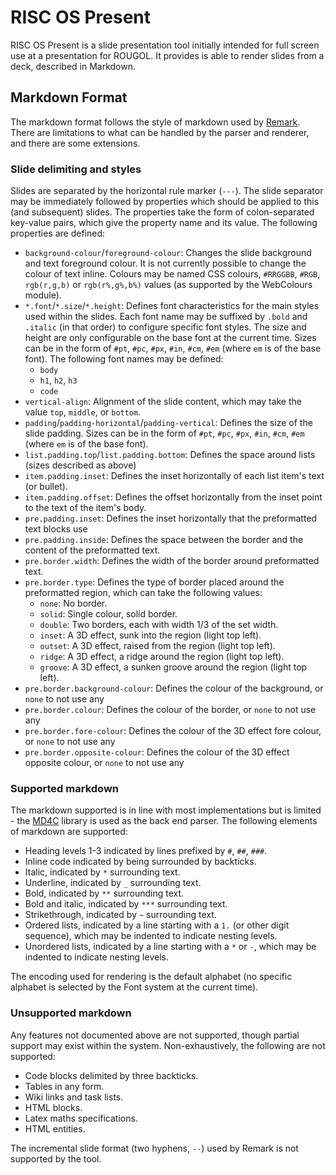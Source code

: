 # RISC OS Present

RISC OS Present is a slide presentation tool initially intended for full screen use at a presentation for ROUGOL. It provides is able to render slides from a deck, described in Markdown.

## Markdown Format

The markdown format follows the style of markdown used by [Remark](https://github.com/gnab/remark). There are limitations to what can be handled by the parser and renderer, and there are some extensions.

### Slide delimiting and styles

Slides are separated by the horizontal rule marker (`---`). The slide separator may be immediately
followed by properties which should be applied to this (and subsequent) slides. The properties take the form of colon-separated key-value pairs, which give the property name and its value. The following properties are defined:

* `background-colour`/`foreground-colour`: Changes the slide background and text foreground colour. It is not currently possible to change the colour of text inline. Colours may be named CSS colours, `#RRGGBB`, `#RGB`, `rgb(r,g,b)` or `rgb(r%,g%,b%)` values (as supported by the WebColours module).
* `*.font`/`*.size`/`*.height`: Defines font characteristics for the main styles used within the slides. Each font name may be suffixed by `.bold` and `.italic` (in that order) to configure specific font styles. The size and height are only configurable on the base font at the current time. Sizes can be in the form of `#pt`, `#pc`, `#px`, `#in`, `#cm`, `#em` (where `em` is of the base font). The following font names may be defined:
    * `body`
    * `h1`, `h2`, `h3`
    * `code`
* `vertical-align`: Alignment of the slide content, which may take the value `top`, `middle`, or `bottom`.
* `padding`/`padding-horizontal`/`padding-vertical`: Defines the size of the slide padding. Sizes can be in the form of `#pt`, `#pc`, `#px`, `#in`, `#cm`, `#em` (where `em` is of the base font).
* `list.padding.top`/`list.padding.bottom`: Defines the space around lists (sizes described as above)
* `item.padding.inset`: Defines the inset horizontally of each list item's text (or bullet).
* `item.padding.offset`: Defines the offset horizontally from the inset point to the text of the item's body.
* `pre.padding.inset`: Defines the inset horizontally that the preformatted text blocks use
* `pre.padding.inside`: Defines the space between the border and the content of the preformatted text.
* `pre.border.width`: Defines the width of the border around preformatted text.
* `pre.border.type`: Defines the type of border placed around the preformatted region, which can take the following values:
    * `none`: No border.
    * `solid`: Single colour, solid border.
    * `double`: Two borders, each with width 1/3 of the set width.
    * `inset`: A 3D effect, sunk into the region (light top left).
    * `outset`: A 3D effect, raised from the region (light top left).
    * `ridge`: A 3D effect, a ridge around the region (light top left).
    * `groove`: A 3D effect, a sunken groove around the region (light top left).
* `pre.border.background-colour`: Defines the colour of the background, or `none` to not use any
* `pre.border.colour`: Defines the colour of the border, or `none` to not use any
* `pre.border.fore-colour`: Defines the colour of the 3D effect fore colour, or `none` to not use any
* `pre.border.opposite-colour`: Defines the colour of the 3D effect opposite colour, or `none` to not use any

### Supported markdown

The markdown supported is in line with most implementations but is limited - the [MD4C](https://github.com/mity/md4c) library is used as the back end parser. The following elements of markdown are supported:

* Heading levels 1-3 indicated by lines prefixed by `#`, `##`, `###`.
* Inline code indicated by being surrounded by backticks.
* Italic, indicated by `*` surrounding text.
* Underline, indicated by `_` surrounding text.
* Bold, indicated by `**` surrounding text.
* Bold and italic, indicated by `***` surrounding text.
* Strikethrough, indicated by `~` surrounding text.
* Ordered lists, indicated by a line starting with a `1.` (or other digit sequence), which may be indented to indicate nesting levels.
* Unordered lists, indicated by a line starting with a `*` or `-`, which may be indented to indicate nesting levels.

The encoding used for rendering is the default alphabet (no specific alphabet is selected by the Font system at the current time).

### Unsupported markdown

Any features not documented above are not supported, though partial support may exist within the system. Non-exhaustively, the following are not supported:

* Code blocks delimited by three backticks.
* Tables in any form.
* Wiki links and task lists.
* HTML blocks.
* Latex maths specifications.
* HTML entities.

The incremental slide format (two hyphens, `--`) used by Remark is not supported by the tool.

